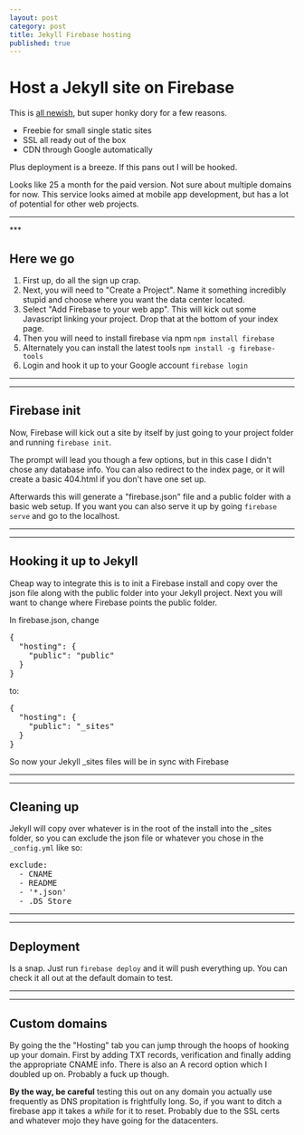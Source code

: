```yaml
---
layout: post
category: post
title: Jekyll Firebase hosting
published: true
---
```


# Host a Jekyll site on Firebase #

This is [all newish](https://firebase.google.com/), but super honky dory for a few reasons.

+ Freebie for small single static sites
+ SSL all ready out of the box
+ CDN through Google automatically

Plus deployment is a breeze. If this pans out I will be hooked.

Looks like 25 a month for the paid version. Not sure about multiple domains for now. This service looks aimed at mobile app development, but has a lot of potential for other web projects.

<hr class="rule">
***

## Here we go

1. First up, do all the sign up crap.
2. Next, you will need to "Create a Project". Name it something incredibly stupid and choose where you want the data center located.
3. Select "Add Firebase to your web app". This will kick out some Javascript linking your project. Drop that at the bottom of your index page.
4. Then you will need to install firebase via npm `npm install firebase`
5. Alternately you can install the latest tools `npm install -g firebase-tools`
6. Login and hook it up to your Google account `firebase login`

***
***

## Firebase init

Now, Firebase will kick out a site by itself by just going to your project folder and running `firebase init`.

The prompt will lead you though a few options, but in this case I didn't chose any database info. You can also redirect to the index page, or it will create a basic 404.html if you don't have one set up.

Afterwards this will generate a "firebase.json" file and a public folder with a basic web setup. If you want you can also serve it up by going `firebase serve` and go to the localhost.

***
***

## Hooking it up to Jekyll

Cheap way to integrate this is to init a Firebase install and copy over the json file along with the public folder into your Jekyll project. Next you will want to change where Firebase points the public folder.

In firebase.json, change

<pre>
{
  "hosting": {
    "public": "public"
  }
}
</pre>

to:

<pre>
{
  "hosting": {
    "public": "_sites"
  }
}
</pre>

So now your Jekyll _sites files will be in sync with Firebase

***
***

## Cleaning up

Jekyll will copy over whatever is in the root of the install into the _sites folder, so you can exclude the json file or whatever you chose in the `_config.yml` like so:

<pre>
exclude:
  - CNAME
  - README
  - '*.json'
  - .DS_Store
</pre>

***
***

## Deployment

Is a snap. Just run `firebase deploy` and it will push everything up. You can check it all out at the default domain to test.

***
***

## Custom domains

By going the the "Hosting" tab you can jump through the hoops of hooking up your domain. First by adding TXT records, verification and finally adding the appropriate CNAME info. There is also an A record option which I doubled up on. Probably a fuck up though.

**By the way, be careful** testing this out on any domain you actually use frequently as DNS propitation is frightfully long. So, if you want to ditch a firebase app it takes a *while* for it to reset. Probably due to the SSL certs and whatever mojo they have going for the datacenters.
